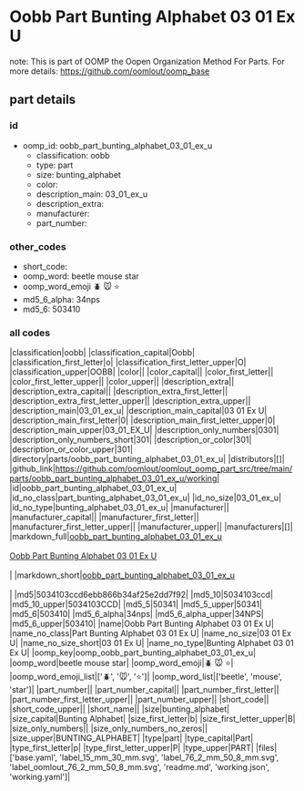# Oobb Part Bunting Alphabet 03 01 Ex U  

note: This is part of OOMP the Oopen Organization Method For Parts. For more details: https://github.com/oomlout/oomp_base

##  part details





### id
* oomp_id: oobb_part_bunting_alphabet_03_01_ex_u
  * classification: oobb
  * type: part
  * size: bunting_alphabet
  * color: 
  * description_main: 03_01_ex_u
  * description_extra: 
  * manufacturer: 
  * part_number: 

### other_codes
* short_code: 
* oomp_word: beetle mouse star
* oomp_word_emoji :beetle: :mouse: :star:
* md5_6_alpha: 34nps
* md5_6: 503410

### all codes 
|classification|oobb|
|classification_capital|Oobb|
|classification_first_letter|o|
|classification_first_letter_upper|O|
|classification_upper|OOBB|
|color||
|color_capital||
|color_first_letter||
|color_first_letter_upper||
|color_upper||
|description_extra||
|description_extra_capital||
|description_extra_first_letter||
|description_extra_first_letter_upper||
|description_extra_upper||
|description_main|03_01_ex_u|
|description_main_capital|03 01 Ex U|
|description_main_first_letter|0|
|description_main_first_letter_upper|0|
|description_main_upper|03_01_EX_U|
|description_only_numbers|0301|
|description_only_numbers_short|301|
|description_or_color|301|
|description_or_color_upper|301|
|directory|parts/oobb_part_bunting_alphabet_03_01_ex_u|
|distributors|[]|
|github_link|https://github.com/oomlout/oomlout_oomp_part_src/tree/main/parts/oobb_part_bunting_alphabet_03_01_ex_u/working|
|id|oobb_part_bunting_alphabet_03_01_ex_u|
|id_no_class|part_bunting_alphabet_03_01_ex_u|
|id_no_size|03_01_ex_u|
|id_no_type|bunting_alphabet_03_01_ex_u|
|manufacturer||
|manufacturer_capital||
|manufacturer_first_letter||
|manufacturer_first_letter_upper||
|manufacturer_upper||
|manufacturers|[]|
|markdown_full|[oobb_part_bunting_alphabet_03_01_ex_u](https://github.com/oomlout/oomlout_oomp_part_src/tree/main/parts/oobb_part_bunting_alphabet_03_01_ex_u/working)<br>[](https://github.com/oomlout/oomlout_oomp_part_src/tree/main/parts/oobb_part_bunting_alphabet_03_01_ex_u/working)<br>[Oobb Part Bunting Alphabet 03 01 Ex U](https://github.com/oomlout/oomlout_oomp_part_src/tree/main/parts/oobb_part_bunting_alphabet_03_01_ex_u/working)<br><br>|
|markdown_short|[oobb_part_bunting_alphabet_03_01_ex_u](https://github.com/oomlout/oomlout_oomp_part_src/tree/main/parts/oobb_part_bunting_alphabet_03_01_ex_u/working)<br><br>|
|md5|5034103ccd6ebb866b34af25e2dd7f92|
|md5_10|5034103ccd|
|md5_10_upper|5034103CCD|
|md5_5|50341|
|md5_5_upper|50341|
|md5_6|503410|
|md5_6_alpha|34nps|
|md5_6_alpha_upper|34NPS|
|md5_6_upper|503410|
|name|Oobb Part Bunting Alphabet 03 01 Ex U|
|name_no_class|Part Bunting Alphabet 03 01 Ex U|
|name_no_size|03 01 Ex U|
|name_no_size_short|03 01 Ex U|
|name_no_type|Bunting Alphabet 03 01 Ex U|
|oomp_key|oomp_oobb_part_bunting_alphabet_03_01_ex_u|
|oomp_word|beetle mouse star|
|oomp_word_emoji|:beetle: :mouse: :star:|
|oomp_word_emoji_list|[':beetle:', ':mouse:', ':star:']|
|oomp_word_list|['beetle', 'mouse', 'star']|
|part_number||
|part_number_capital||
|part_number_first_letter||
|part_number_first_letter_upper||
|part_number_upper||
|short_code||
|short_code_upper||
|short_name||
|size|bunting_alphabet|
|size_capital|Bunting Alphabet|
|size_first_letter|b|
|size_first_letter_upper|B|
|size_only_numbers||
|size_only_numbers_no_zeros||
|size_upper|BUNTING_ALPHABET|
|type|part|
|type_capital|Part|
|type_first_letter|p|
|type_first_letter_upper|P|
|type_upper|PART|
|files|['base.yaml', 'label_15_mm_30_mm.svg', 'label_76_2_mm_50_8_mm.svg', 'label_oomlout_76_2_mm_50_8_mm.svg', 'readme.md', 'working.json', 'working.yaml']|
